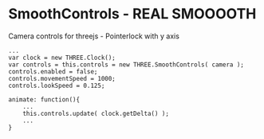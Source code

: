 SmoothControls - REAL SMOOOOTH
==============

Camera controls for threejs - Pointerlock with y axis


```
...
var clock = new THREE.Clock();
var controls = this.controls = new THREE.SmoothControls( camera );
controls.enabled = false;
controls.movementSpeed = 1000;
controls.lookSpeed = 0.125;
```

```
animate: function(){
    ...
    this.controls.update( clock.getDelta() );
    ...
}
```
